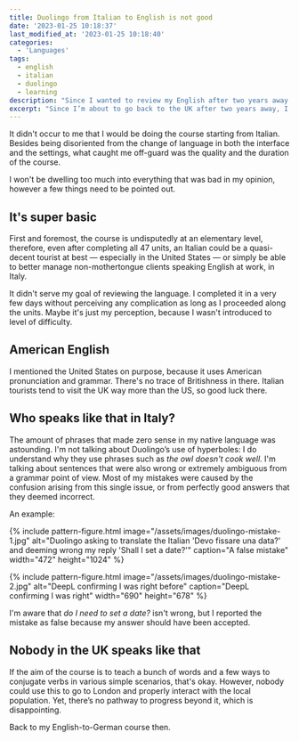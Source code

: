 ```yaml
---
title: Duolingo from Italian to English is not good
date: '2023-01-25 10:18:37'
last_modified_at: '2023-01-25 10:18:40'
categories: 
  - 'Languages'
tags:
  - english
  - italian
  - duolingo
  - learning
description: "Since I wanted to review my English after two years away from the UK, I chose Duolingo. It hasn't been a good experience."
excerpt: "Since I’m about to go back to the UK after two years away, I wanted to review and refresh my knowledge of the language. I’ve been using Duolingo to study German (from English) for a while now, so using the same platform seemed natural."
---
```

It didn't occur to me that I would be doing the course starting from Italian. Besides being disoriented from the change of language in both the interface and the settings, what caught me off-guard was the quality and the duration of the course.

I won't be dwelling too much into everything that was bad in my opinion, however a few things need to be pointed out. 

## It's super basic

First and foremost, the course is undisputedly at an elementary level, therefore, even after completing all 47 units, an Italian could be a quasi-decent tourist at best — especially in the United States — or simply be able to better manage non-mothertongue clients speaking English at work, in Italy.

It didn't serve my goal of reviewing the language. I completed it in a very few days without perceiving any complication as long as I proceeded along the units. Maybe it's just my perception, because I wasn't introduced to level of difficulty.

## American English

I mentioned the United States on purpose, because it uses American pronunciation and grammar. There's no trace of Britishness in there. Italian tourists tend to visit the UK way more than the US, so good luck there.

## Who speaks like that in Italy?

The amount of phrases that made zero sense in my native language was astounding. I'm not talking about Duolingo’s use of hyperboles: I do understand why they use phrases such as _the owl doesn't cook well_. I'm talking about sentences that were also wrong or extremely ambiguous from a grammar point of view. Most of my mistakes were caused by the confusion arising from this single issue, or from perfectly good answers that they deemed incorrect.

An example:

{% include pattern-figure.html image="/assets/images/duolingo-mistake-1.jpg" alt="Duolingo asking to translate the Italian 'Devo fissare una data?' and deeming wrong my reply 'Shall I set a date?'" caption="A false mistake" width="472" height="1024" %}

{% include pattern-figure.html image="/assets/images/duolingo-mistake-2.jpg" alt="DeepL confirming I was right before" caption="DeepL confirming I was right" width="690" height="678" %}

I'm aware that _do I need to set a date?_ isn't wrong, but I reported the mistake as false because my answer should have been accepted.

## Nobody in the UK speaks like that

If the aim of the course is to teach a bunch of words and a few ways to conjugate verbs in various simple scenarios, that's okay. However, nobody could use this to go to London and properly interact with the local population. Yet, there’s no pathway to progress beyond it, which is disappointing.

Back to my English-to-German course then.